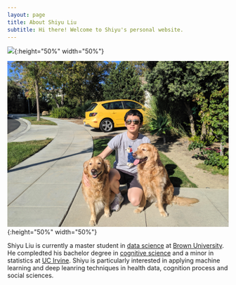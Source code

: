 ```yaml
---
layout: page
title: About Shiyu Liu
subtitle: Hi there! Welcome to Shiyu's personal website.
---
```



![](/img/cover.JPG){:height="50%" width="50%"}

![](/img/dogs.jpg){:height="50%" width="50%"}


Shiyu Liu is currently a master student in [data science](dsi.brown.edu) at [Brown University](http://brown.edu). He compledted his bachelor degree in [cognitive science](https://www.cogsci.uci.edu/) and a minor in statistics at [UC Irvine](uci.edu). Shiyu is particularly interested in applying machine learning and deep leanring techniques in health data, cognition process and social sciences. 





<script type="text/javascript" src="//rf.revolvermaps.com/0/0/6.js?i=5r3v0e1klp6&amp;m=0&amp;c=007eff&amp;cr1=ffc000&amp;f=arial&amp;l=0&amp;rs=30&amp;as=30" async="async"></script>
